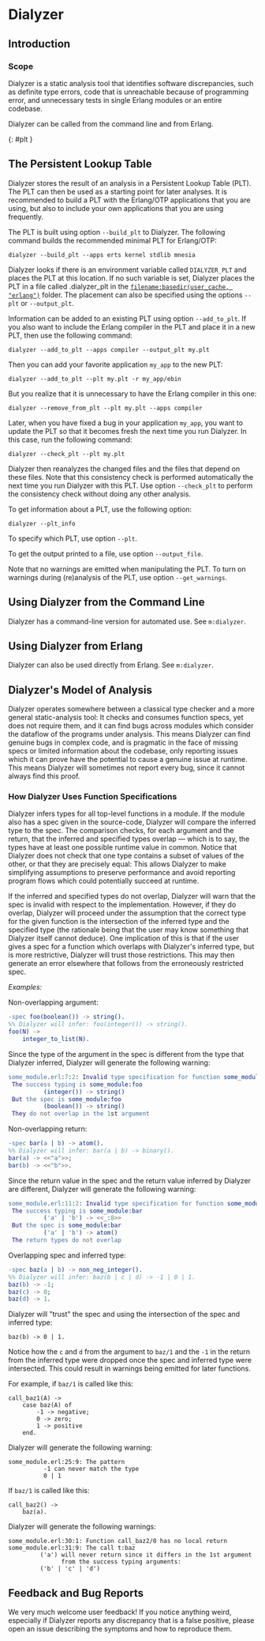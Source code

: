 <!--
%CopyrightBegin%

SPDX-License-Identifier: Apache-2.0

Copyright Ericsson AB 2023-2025. All Rights Reserved.

Licensed under the Apache License, Version 2.0 (the "License");
you may not use this file except in compliance with the License.
You may obtain a copy of the License at

    http://www.apache.org/licenses/LICENSE-2.0

Unless required by applicable law or agreed to in writing, software
distributed under the License is distributed on an "AS IS" BASIS,
WITHOUT WARRANTIES OR CONDITIONS OF ANY KIND, either express or implied.
See the License for the specific language governing permissions and
limitations under the License.

%CopyrightEnd%
-->
# Dialyzer

## Introduction

### Scope

Dialyzer is a static analysis tool that identifies software discrepancies, such
as definite type errors, code that is unreachable because of
programming error, and unnecessary tests in single Erlang modules or an entire
codebase.

Dialyzer can be called from the command line and from Erlang.

[](){: #plt }

## The Persistent Lookup Table

Dialyzer stores the result of an analysis in a Persistent Lookup Table (PLT).
The PLT can then be used as a starting point for later analyses. It is
recommended to build a PLT with the Erlang/OTP applications that you are using,
but also to include your own applications that you are using frequently.

The PLT is built using option `--build_plt` to Dialyzer. The following command
builds the recommended minimal PLT for Erlang/OTP:

```text
dialyzer --build_plt --apps erts kernel stdlib mnesia
```

Dialyzer looks if there is an environment variable called `DIALYZER_PLT` and
places the PLT at this location. If no such variable is set, Dialyzer places the
PLT in a file called .dialyzer_plt in the
[`filename:basedir(user_cache, "erlang")`](`m:filename#user_cache`) folder. The
placement can also be specified using the options `--plt` or `--output_plt`.

Information can be added to an existing PLT using option `--add_to_plt`. If you
also want to include the Erlang compiler in the PLT and place it in a new PLT,
then use the following command:

```text
dialyzer --add_to_plt --apps compiler --output_plt my.plt
```

Then you can add your favorite application `my_app` to the new PLT:

```text
dialyzer --add_to_plt --plt my.plt -r my_app/ebin
```

But you realize that it is unnecessary to have the Erlang compiler in this one:

```text
dialyzer --remove_from_plt --plt my.plt --apps compiler
```

Later, when you have fixed a bug in your application `my_app`, you want to update
the PLT so that it becomes fresh the next time you run Dialyzer. In this case,
run the following command:

```text
dialyzer --check_plt --plt my.plt
```

Dialyzer then reanalyzes the changed files and the files that depend on these
files. Note that this consistency check is performed automatically the next
time you run Dialyzer with this PLT. Use option `--check_plt` to perform the
consistency check without doing any other analysis.

To get information about a PLT, use the following option:

```text
dialyzer --plt_info
```

To specify which PLT, use option `--plt`.

To get the output printed to a file, use option `--output_file`.

Note that no warnings are emitted when manipulating the PLT. To turn on
warnings during (re)analysis of the PLT, use option `--get_warnings`.

## Using Dialyzer from the Command Line

Dialyzer has a command-line version for automated use. See `m:dialyzer`.

## Using Dialyzer from Erlang

Dialyzer can also be used directly from Erlang. See `m:dialyzer`.

## Dialyzer's Model of Analysis

Dialyzer operates somewhere between a classical type checker and a more general
static-analysis tool: It checks and consumes function specs, yet does not require
them, and it can find bugs across modules which consider the dataflow of the
programs under analysis. This means Dialyzer can find genuine bugs in complex
code, and is pragmatic in the face of missing specs or limited information about
the codebase, only reporting issues which it can prove have the potential to
cause a genuine issue at runtime. This means Dialyzer will sometimes not report
every bug, since it cannot always find this proof.

### How Dialyzer Uses Function Specifications

Dialyzer infers types for all top-level functions in a module. If the module
also has a spec given in the source-code, Dialyzer will compare the inferred
type to the spec. The comparison checks, for each argument and the return, that
the inferred and specified types overlap — which is to say, the types have at
least one possible runtime value in common. Notice that Dialyzer does not check
that one type contains a subset of values of the other, or that they are
precisely equal: This allows Dialyzer to make simplifying assumptions to
preserve performance and avoid reporting program flows which could potentially
succeed at runtime.

If the inferred and specified types do not overlap, Dialyzer will warn that the
spec is invalid with respect to the implementation. However, if they do overlap,
Dialyzer will proceed under the assumption that the correct type for the given
function is the intersection of the inferred type and the specified type (the
rationale being that the user may know something that Dialyzer itself cannot
deduce). One implication of this is that if the user gives a spec for a function
which overlaps with Dialyzer's inferred type, but is more restrictive, Dialyzer
will trust those restrictions. This may then generate an error elsewhere that
follows from the erroneously restricted spec.

_Examples:_

Non-overlapping argument:

```erlang
-spec foo(boolean()) -> string().
%% Dialyzer will infer: foo(integer()) -> string().
foo(N) ->
    integer_to_list(N).
```

Since the type of the argument in the spec is different from the type that
Dialyzer inferred, Dialyzer will generate the following warning:

```erlang
some_module.erl:7:2: Invalid type specification for function some_module:foo/1.
 The success typing is some_module:foo
          (integer()) -> string()
 But the spec is some_module:foo
          (boolean()) -> string()
 They do not overlap in the 1st argument
```

Non-overlapping return:

```erlang
-spec bar(a | b) -> atom().
%% Dialyzer will infer: bar(a | b) -> binary().
bar(a) -> <<"a">>;
bar(b) -> <<"b">>.
```

Since the return value in the spec and the return value inferred by Dialyzer are
different, Dialyzer will generate the following warning:

```erlang
some_module.erl:11:2: Invalid type specification for function some_module:bar/1.
 The success typing is some_module:bar
          ('a' | 'b') -> <<_:8>>
 But the spec is some_module:bar
          ('a' | 'b') -> atom()
 The return types do not overlap
```

Overlapping spec and inferred type:

```erlang
-spec baz(a | b) -> non_neg_integer().
%% Dialyzer will infer: baz(b | c | d) -> -1 | 0 | 1.
baz(b) -> -1;
baz(c) -> 0;
baz(d) -> 1.
```

Dialyzer will "trust" the spec and using the intersection of the spec and
inferred type:

```text
baz(b) -> 0 | 1.
```

Notice how the `c` and `d` from the argument to `baz/1` and the `-1` in the
return from the inferred type were dropped once the spec and inferred type were
intersected. This could result in warnings being emitted for later functions.

For example, if `baz/1` is called like this:

```text
call_baz1(A) ->
    case baz(A) of
        -1 -> negative;
        0 -> zero;
        1 -> positive
    end.
```

Dialyzer will generate the following warning:

```text
some_module.erl:25:9: The pattern
          -1 can never match the type
          0 | 1
```

If `baz/1` is called like this:

```text
call_baz2() ->
    baz(a).
```

Dialyzer will generate the following warnings:

```text
some_module.erl:30:1: Function call_baz2/0 has no local return
some_module.erl:31:9: The call t:baz
         ('a') will never return since it differs in the 1st argument
               from the success typing arguments:
         ('b' | 'c' | 'd')
```

## Feedback and Bug Reports

We very much welcome user feedback! If you notice anything weird,
especially if Dialyzer reports any discrepancy that is a false
positive, please open an issue describing the symptoms and how to
reproduce them.
